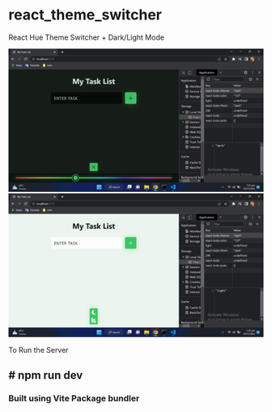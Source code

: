 # react_theme_switcher

React Hue Theme Switcher + Dark/Light Mode 


![](Screenshot1.png)
<br />
![](Screenshot2.png)
<br />

<span>To Run the Server</span>
<h2># npm run dev</h2>
<h3>Built using Vite Package bundler</h3>
